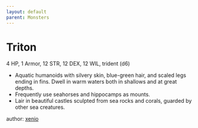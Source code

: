 ```yaml
---
layout: default
parent: Monsters
---
```

# Triton
4 HP, 1 Armor, 12 STR, 12 DEX, 12 WIL, trident (d6)
-   Aquatic humanoids with silvery skin, blue-green hair, and scaled
    legs ending in fins. Dwell in warm waters both in shallows and at
    great depths.
-   Frequently use seahorses and hippocamps as mounts.
-   Lair in beautiful castles sculpted from sea rocks and corals,
    guarded by other sea creatures.

author: [xenio](https://xenioinabottle.blogspot.com)

